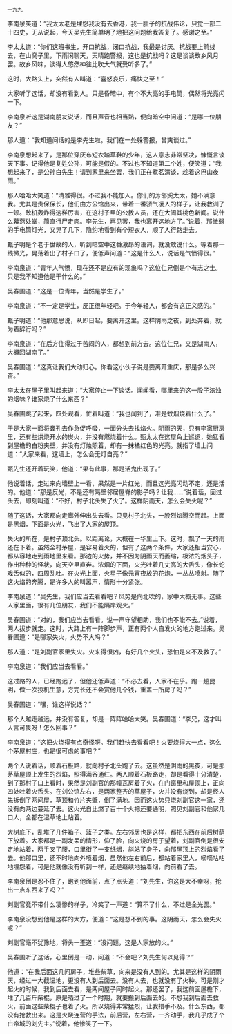     一九九 

   李南泉笑道：“我太太老是埋怨我没有去香港，我一肚子的抗战伟论，只觉一部二十四史，无从说起，今天吴先生简单明了地把这问题给我答复了。感谢之至。”

   李太太道：“你们这班书生，开口抗战，闭口抗战，我最是讨厌。抗战要上前线去，在山窝子里，下雨闲聊天，天晴跑警报，这也是抗战吗？这是谈谈故乡风月罢。故乡风味，谈得人悠然神往比吹大气就受听多了。”

   这时，大路头上，突然有人叫道：“喜怒哀乐，痛快之至！”

   大家听了这话，却没有看到人。只是昏暗中，有个不大亮的手电筒，偶然将光亮闪一下。

   李南泉听这是湖南朋友说话，而且声音也相当熟，便向暗空中问道：“是哪一位朋友？”

   那人道：“我知道问话的是李先生啦。我们在一处躲警报，曾爽谈过。”

   李南泉想起来了，是那位穿灰布短衣踏草鞋的少年，这人意志非常坚决，慷慨言谈天下事。记得他是复姓公孙，可能是假的。不过也不知道第二个姓，便笑道：“我想起来了，是公孙白先生！请到家里来坐罢，我们正在煮茗清谈，趁着这巴山夜雨。”

   那人哈哈大笑道：“清雅得很。不过我不能加入。你们的芳邻奚太太，她不满意我。尤其是贵保保长，他们由方公馆出来，带着一番骄气凌人的样子，让我教训了一顿。敌机轰炸得这样厉害，在这村子里的公教人员，还在大闹其桃色新闻。说什么幕燕处堂，简直行尸走肉。李先生，再见罢，我也离开这地方了。”说着，那微弱的手电筒灯光，又晃了几下，隐约地看到有个短衣人，顺了人行路走去。

   甄子明是个老于世故的人，听到暗空中这番激昂的语词，就没敢说什么。等着那一线微光，晃荡着出了村子口了，便低声问道：“这是什么人，说话是气愤得很。”

   李南泉道：“青年人气愤，现在还不是应有的现象吗？这位仁兄倒是个有志之士。只是我不知道他是干什么的。”

   吴春圃道：“这是一位青年，当然是学生了。”

   李南泉道：“不一定是学生，反正很年轻吧。于今年轻人，都会有这正义感的。”

   甄子明道：“他那意思说，从即日起，要离开这里。这样阴雨之夜，到处奔着，就为着辞行吗？”

   李南泉道：“在后方住得过于苦闷的人，都想到前方去。这位仁兄，又是湖南人，大概回湖南了。”

   吴春圃道：“这真让我们大动归心。你看这小伙子说是要离开重庆，那是多么兴奋。”

   李太太在屋子里叫起来道：“大家停止一下谈话。闻闻看，哪里来的这一股子浓浊的烟味？谁家烧了什么东西？”

   吴春圃跳了起来，四处观看，忙着叫道：“我也闻到了，准是蚊烟烧着什么了。”

   于是大家一面将鼻孔去作急促呼吸，一面分头去找焰火。阴雨的天，只有李家厨房里，还有些烘烧开水的炭火，并没有燃烧着什么。甄太太在这屋角上巡逻，她猛看到屋檐的白粉夹壁，并没有灯烛照着，却有一抹橘红色的光亮。就指了墙上问道：“大家来看，这墙上，怎么会无灯自亮？”

   甄先生还开着玩笑，他道：“果有此事，那是活鬼出现了。”

   他说着话，走过来向墙壁上一看，果然是一片红光，而且这光亮闪动不定，还是活的。他道：“那是反光，不是还有隔壁邻居屋脊的影子吗？让我……”说着话，回过头去，即刻叫道：“不好，村子北头失了火了。这样阴雨天，怎么会失火呢？”

   随了这话，大家都向走廊外伸出头去看。只见村子北头，一股烈焰腾空而起。上面是黑烟，下面是火光，飞出了人家的屋顶。

   失火的所在，是村子顶北头。以距离论，大概在一华里上下。这时，飘了一天的雨还在下着。虽然全村茅屋，是容易着火的，但有了这两个条件，大家还相当安心，都从容地走到雨地里来看。那边的火势，并不因为阴雨天而萎缩，极浓的烟头子，作出种种的怪状，向天空里直奔。浓烟的下面，火光吐着几丈高的大舌头，像长蛇戏舌似的，四周乱吐。在火光上面，火星子像元宵夜放的花炮，一丛丛喷射。随了这火焰的奔腾，是许多人的叫嚣声，情形十分紧张。

   李南泉道：“吴先生，我们应当去看看吧？风势是向北吹的，家中大概无事。这些人家里面，很有几位朋友，我们不能隔岸观火。”

   吴春圃道：“对的，我们应当去看看。说一声守望相助，我们也不能不去。”说着，两人拔步就走。这时，大路上有一阵脚步声，正有两个人自发火的地方跑过来。吴春圃道：“是哪家失火，火势不大吗？”

   那人道：“是刘副官家里失火。火来得很凶，有好几个火头，恐怕是来不及救了。”

   李南泉道：“我们应当去看看。”

   这过路的人，已经跑远了，但他还低声道：“不必去看，人家不在乎。跑一趟昆明，做一次投机生意，方完长还不会赏他几个钱，重盖一所房子吗？”

   吴春圃道：“嘿，谁这样说话？”

   那个人越走越远，并没有答复，却是一阵阵哈哈大笑。吴春圃道：“李兄，这才叫人言可畏呀！怎么回事？”

   李南泉道：“这把火烧得有点奇怪呀。我们赶快去看看吧！火要烧得大一点，这么个茅屋村庄，也是很可虑的事吧？”

   两个人说着话，顺着石板路，就向村子北头跑了去。这虽然是阴雨的黑夜，可是那茅草屋顶上发生的烈焰，照得满谷通红。两人顺着石板路走，却是看得十分清楚，到了那村子口上看时，果然是刘副官的那幢瓦房着了火，在门窗里和屋顶上，正向四处吐着火舌头。在刘公馆左右，是两家整齐的草屋子，火并没有烧到，却是经人先拆倒了两间屋，草顶和竹片夹壁，倒了满地。因而这火势只烧刘副官这一家，还没有向两边蔓延了去。这火光自比燃了百十个火把还要通明，照见刘副官和他家几口人，全都在湿草地上站着。

   大树底下，乱堆了几件箱子、篮子之类。左右邻居也是这样，都把东西在前后树荫下放着。大家都是一副发呆的情形，仰了脸，向火烧的房子望着，刘副官倒是很安定地站着，两手叉了腰，口里衔了一支纸烟，斜站了身子，向那屋顶上的烈焰看了去。他那口里，还不时地向外喷着烟，虽然他左右前后，都站着家里人，嘀嘀咕咕地埋怨着，可是他就像没有听到一样，还是继续地抽着烟，向前看了去。

   李南泉倒是忍不住了，跑到他面前，点了点头道：“刘先生，你这是大不幸呀，抢出一点东西来了吗？”

   刘副官竟不带什么凄惨的样子，冷笑了一声道：“算不了什么，不过是全光罢。”

   李南泉没想到他是这样的大方，便道：“这是想不到的事。这阴雨天，怎么会失火呢？”

   刘副官毫不犹豫地，将头一歪道：“没问题，这是人家放的火。”

   吴春圃听了这话，心里倒是一动，问道：“不会吧？刘先生何以见得？”

   他道：“在我后面这几问房子，堆些柴草，向来是没有人到的。尤其是这样的阴雨天，经过一大截湿地，更没有人到后面去。没有人去，也就没有了火种。可是刚才起火的时候，我到后面去看，是两间屋子同时起火。那还罢了，我这前面屋檐下，堆了几百斤柴棍，原是晒过了一个时期，就要搬到后面去的。不想我到后面去救火，前面这些柴棍子也着了火。所以烧得非常猛烈，让我措手不及。什么东西，都没有抢救出来。这是火烧连营的手法，前后营，左右营，一齐动手，我几乎成了个白帝城的刘先主。”说着，他惨笑了一下。

